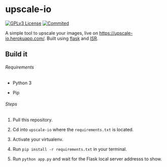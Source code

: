 # upscale-io
[![GPLv3 License](https://img.shields.io/badge/%20License-GPL%20v3-yellow?style=flat-square&labelColor=black)](https://opensource.org/licenses/)
[![Commited](https://img.shields.io/github/last-commit/albbus-stack/upscale-io?label=Commited&color=42c5f5&style=flat-square&logo=heroku&logoColor=42c5f5&logoWidth=17&labelColor=black)](https://github.com/albbus-stack/upscale-io/commits)

A simple tool to upscale your images, live on https://upscale-io.herokuapp.com/.
Built using [flask](https://github.com/pallets/flask) and [ISR](https://github.com/idealo/image-super-resolution).

## Build it

###### Requirements

* Python 3

* Pip

###### Steps

1. Pull this repository.

2. Cd into `upscale-io` where the `requirements.txt` is located.
    
3. Activate your virtualenv.

4. Run `pip install -r requirements.txt` in your terminal.

5. Run `python app.py` and wait for the Flask local server addresss to show.
